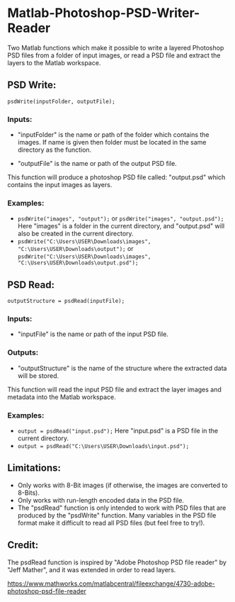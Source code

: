 # Matlab-Photoshop-PSD-Writer-Reader
Two Matlab functions which make it possible to write a layered Photoshop PSD files from a folder of input images, or read a PSD file and extract the layers to the Matlab workspace.

## PSD Write:

```psdWrite(inputFolder, outputFile);```

### Inputs:

- "inputFolder" is the name or path of the folder which contains the images. If name is given then folder must be located in the same directory as the function.

- "outputFile" is the name or path of the output PSD file.

This function will produce a photoshop PSD file called: "output.psd" which contains the input images as layers.

### Examples: 
- `psdWrite("images", "output");` or `psdWrite("images", "output.psd");` Here "images" is a folder in the current directory, and "output.psd" will also be created in the current directory.
- `psdWrite("C:\Users\USER\Downloads\images", "C:\Users\USER\Downloads\output");` or `psdWrite("C:\Users\USER\Downloads\images", "C:\Users\USER\Downloads\output.psd");`

## PSD Read:

```outputStructure = psdRead(inputFile);```

### Inputs:

- "inputFile" is the name or path of the input PSD file.

### Outputs:

- "outputStructure" is the name of the structure where the extracted data will be stored.

This function will read the input PSD file and extract the layer images and metadata into the Matlab workspace.

### Examples: 
- `output = psdRead("input.psd");` Here "input.psd" is a PSD file in the current directory.
- `output = psdRead("C:\Users\USER\Downloads\input.psd");`

## Limitations:
- Only works with 8-Bit images (if otherwise, the images are converted to 8-Bits).
- Only works with run-length encoded data in the PSD file.
- The "psdRead" function is only intended to work with PSD files that are produced by the "psdWrite" function. Many variables in the PSD file format make it difficult to read all PSD files (but feel free to try!).

## Credit:
The psdRead function is inspired by "Adobe Photoshop PSD file reader" by "Jeff Mather", and it was extended in order to read layers.

https://www.mathworks.com/matlabcentral/fileexchange/4730-adobe-photoshop-psd-file-reader
